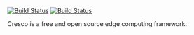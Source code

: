 [![Build Status](https://travis-ci.org/CrescoEdge/dashboard.svg?branch=master)](https://travis-ci.org/CrescoEdge/dashboard)
[![Build Status](https://sonarcloud.io/api/project_badges/measure?project=io.cresco%3Adashboard&metric=alert_status)](https://sonarcloud.io/dashboard?id=io.cresco%3Adashboard)

Cresco is a free and open source edge computing framework.